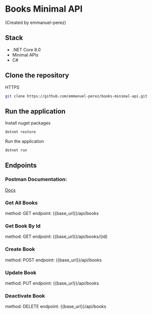 # Books Minimal API
(Created by emmanuel-perez)

## Stack
- .NET Core 8.0
- Minimal APIs
- C#

## Clone the repository
HTTPS
```bash
git clone https://github.com/emmanuel-perez/books-minimal-api.git
```

## Run the application
Install nuget packages
```bash
dotnet restore
```
Run the application
```bash
dotnet run
```

## Endpoints

### Postman Documentation:
[Docs](https://documenter.getpostman.com/view/17549938/2sB2x5Gsc4)

### Get All Books
method: GET
endpoint: {{base_url}}/api/books

### Get Book By Id
method: GET
endpoint: {{base_url}}/api/books/{id}

### Create Book
method: POST
endpoint: {{base_url}}/api/books

### Update Book
method: PUT
endpoint: {{base_url}}/api/books

### Deactivate Book
method: DELETE
endpoint: {{base_url}}/api/books


























